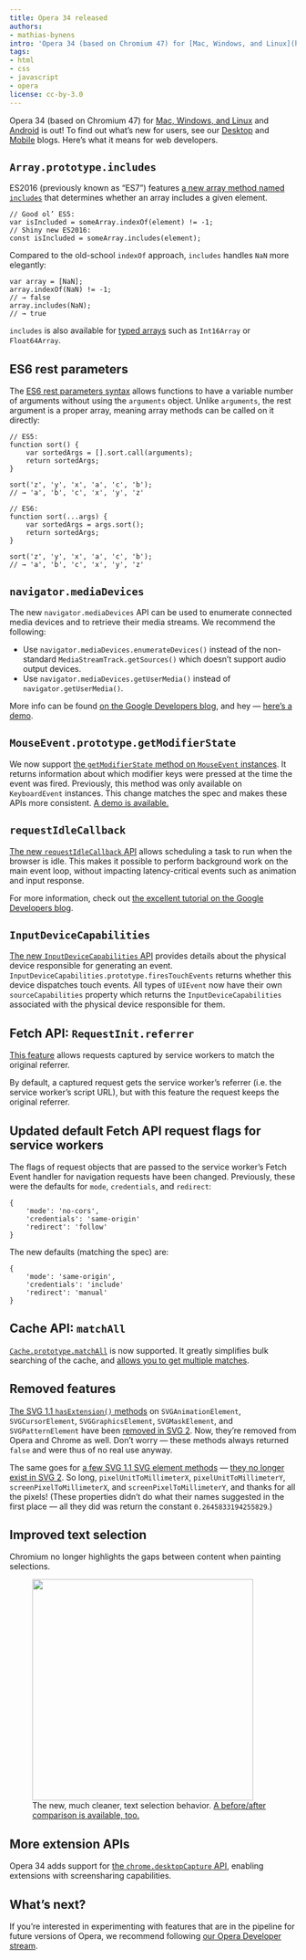 ```yaml
---
title: Opera 34 released
authors:
- mathias-bynens
intro: 'Opera 34 (based on Chromium 47) for [Mac, Windows, and Linux](http://www.opera.com/computer) and [Android](http://www.opera.com/mobile/operabrowser/android) is out! To find out what’s new for users, see our [Desktop](http://blogs.opera.com/desktop/2015/12/opera-34-technology-help/) and [Mobile](http://www.opera.com/blogs/mobile/2015/12/force-enable-zoom-opera-34-for-android/) blogs. Here’s what it means for web developers.'
tags:
- html
- css
- javascript
- opera
license: cc-by-3.0
---
```


Opera 34 (based on Chromium 47) for [Mac, Windows, and Linux](http://www.opera.com/computer) and [Android](http://www.opera.com/mobile/operabrowser/android) is out! To find out what’s new for users, see our [Desktop](http://blogs.opera.com/desktop/2015/12/opera-34-technology-help/) and [Mobile](http://www.opera.com/blogs/mobile/2015/12/force-enable-zoom-opera-34-for-android/) blogs. Here’s what it means for web developers.

## `Array.prototype.includes`

ES2016 (previously known as “ES7”) features [a new array method named `includes`](https://tc39.github.io/Array.prototype.includes/) that determines whether an array includes a given element.

	// Good ol’ ES5:
	var isIncluded = someArray.indexOf(element) != -1;
	// Shiny new ES2016:
	const isIncluded = someArray.includes(element);

Compared to the old-school `indexOf` approach, `includes` handles `NaN` more elegantly:

	var array = [NaN];
	array.indexOf(NaN) != -1;
	// → false
	array.includes(NaN);
	// → true

`includes` is also available for [typed arrays](https://developer.mozilla.org/en-US/docs/Web/JavaScript/Typed_arrays#Typed_array_views) such as `Int16Array` or `Float64Array`.

## ES6 rest parameters

The [ES6 rest parameters syntax](https://tc39.github.io/ecma262/#sec-function-definitions) allows functions to have a variable number of arguments without using the `arguments` object. Unlike `arguments`, the rest argument is a proper array, meaning array methods can be called on it directly:

	// ES5:
	function sort() {
		var sortedArgs = [].sort.call(arguments);
		return sortedArgs;
	}

	sort('z', 'y', 'x', 'a', 'c', 'b');
	// → 'a', 'b', 'c', 'x', 'y', 'z'

	// ES6:
	function sort(...args) {
		var sortedArgs = args.sort();
		return sortedArgs;
	}

	sort('z', 'y', 'x', 'a', 'c', 'b');
	// → 'a', 'b', 'c', 'x', 'y', 'z'

## `navigator.mediaDevices`

The new `navigator.mediaDevices` API can be used to enumerate connected media devices and to retrieve their media streams. We recommend the following:

* Use `navigator.mediaDevices.enumerateDevices()` instead of the non-standard  `MediaStreamTrack.getSources()` which doesn’t support audio output devices.
* Use `navigator.mediaDevices.getUserMedia()` instead of `navigator.getUserMedia()`.

More info can be found [on the Google Developers blog](https://developers.google.com/web/updates/2015/10/media-devices), and hey — [here’s a demo](https://webrtc.github.io/samples/src/content/devices/input-output/).

## `MouseEvent.prototype.getModifierState`

We now support [the `getModifierState` method on `MouseEvent` instances](https://w3c.github.io/uievents/#widl-MouseEvent-getModifierState). It returns information about which modifier keys were pressed at the time the event was fired. Previously, this method was only available on `KeyboardEvent` instances. This change matches the spec and makes these APIs more consistent. [A demo is available.](https://googlechrome.github.io/samples/mouseevent-get-modifier-state/)

## `requestIdleCallback`

[The new `requestIdleCallback` API](https://w3c.github.io/requestidlecallback/) allows scheduling a task to run when the browser is idle. This makes it possible to perform background work on the main event loop, without impacting latency-critical events such as animation and input response.

For more information, check out [the excellent tutorial on the Google Developers blog](https://developers.google.com/web/updates/2015/08/using-requestidlecallback).

## `InputDeviceCapabilities`

[The new `InputDeviceCapabilities` API](https://rbyers.github.io/InputDevice/) provides details about the physical device responsible for generating an event. `InputDeviceCapabilities.prototype.firesTouchEvents` returns whether this device dispatches touch events. All types of `UIEvent` now have their own `sourceCapabilities` property which returns the `InputDeviceCapabilities` associated with the physical device responsible for them.

## Fetch API: `RequestInit.referrer`

[This feature](https://github.com/google/Chrome.Docs/blob/master/m47/Request_Constructor_Additions.md) allows requests captured by service workers to match the original referrer.

By default, a captured request gets the service worker’s referrer (i.e. the service worker’s script URL), but with this feature the request keeps the original referrer.

## Updated default Fetch API request flags for service workers

The flags of request objects that are passed to the service worker’s Fetch Event handler for navigation requests have been changed. Previously, these were the defaults for `mode`, `credentials`, and `redirect`:

	{
		'mode': 'no-cors',
		'credentials': 'same-origin'
		'redirect': 'follow'
	}

The new defaults (matching the spec) are:

	{
		'mode': 'same-origin',
		'credentials': 'include'
		'redirect': 'manual'
	}

## Cache API: `matchAll`

[`Cache.prototype.matchAll`](https://slightlyoff.github.io/ServiceWorker/spec/service_worker/#cache-matchall) is now supported. It greatly simplifies bulk searching of the cache, and [allows you to get multiple matches](https://developers.google.com/web/updates/2015/09/updates-to-cache-api#cachematchall-coming-to-chrome-47).

## Removed features

[The SVG 1.1 `hasExtension()` methods](http://www.w3.org/TR/SVG11/types.html#InterfaceSVGTests) on `SVGAnimationElement`, `SVGCursorElement`, `SVGGraphicsElement`, `SVGMaskElement`, and `SVGPatternElement` have been [removed in SVG 2](http://www.w3.org/TR/SVG2/types.html#InterfaceSVGTests). Now, they’re removed from Opera and Chrome as well. Don’t worry — these methods always returned `false` and were thus of no real use anyway.

The same goes for [a few SVG 1.1 SVG element methods](http://www.w3.org/TR/SVG11/struct.html#InterfaceSVGSVGElement) — [they no longer exist in SVG 2](http://www.w3.org/TR/SVG2/struct.html#InterfaceSVGSVGElement). So long, `pixelUnitToMillimeterX`, `pixelUnitToMillimeterY`, `screenPixelToMillimeterX`, and `screenPixelToMillimeterY`, and thanks for all the pixels! (These properties didn’t do what their names suggested in the first place — all they did was return the constant `0.2645833194255829`.)

## Improved text selection

Chromium no longer highlights the gaps between content when painting selections.

<figure block="figure">
	<img elem="media" src="{{ page.id }}/selection.png" width="388" alt="">
	<figcaption elem="caption">The new, much cleaner, text selection behavior. <a href="{{ page.id }}/selection.jpg">A before/after comparison is available, too.</a></figcaption>
</figure>

## More extension APIs

Opera 34 adds support for [the `chrome.desktopCapture` API](https://developer.chrome.com/extensions/desktopCapture), enabling extensions with screensharing capabilities.

## What’s next?

If you’re interested in experimenting with features that are in the pipeline for future versions of Opera, we recommend following [our Opera Developer stream](http://www.opera.com/developer).
